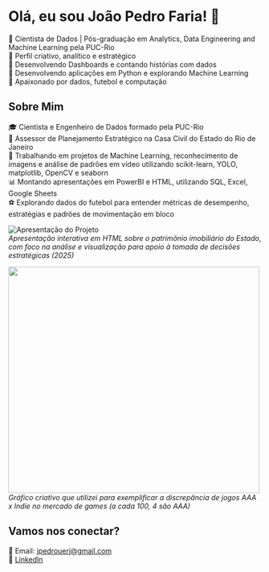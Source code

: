 # Olá, eu sou João Pedro Faria! 👋  

🔹 Cientista de Dados | Pós-graduação em Analytics, Data Engineering and Machine Learning pela PUC-Rio <br>
🔹 Perfil criativo, analítico e estratégico <br>
🔹 Desenvolvendo Dashboards e contando histórias com dados <br>
🔹 Desenvolvendo aplicações em Python e explorando Machine Learning  <br>
🔹 Apaixonado por dados, futebol e computação  <br>



## Sobre Mim  
🎓 Cientista e Engenheiro de Dados formado pela PUC-Rio <br>
💼 Assessor de Planejamento Estratégico na Casa Civil do Estado do Rio de Janeiro <br>
🚀 Trabalhando em projetos de Machine Learning, reconhecimento de imagens e análise de padrões em vídeo utilizando scikit-learn, YOLO, matplotlib, OpenCV e seaborn <br>
📊 Montando apresentações em PowerBI e HTML, utilizando SQL, Excel, Google Sheets <br>
⚽ Explorando dados do futebol para entender métricas de desempenho, estratégias e padrões de movimentação em bloco <br>

![Apresentação do Projeto](https://github.com/jpedrocf/images-gifs/blob/main/ImoveisCurriculo.gif) <br>
_Apresentação interativa em HTML sobre o patrimônio imobiliário do Estado, com foco na análise e visualização para apoio à tomada de decisões estratégicas (2025)_

<img src="https://github.com/user-attachments/assets/5af89553-eac8-4649-8817-f177399fe1f1" width="500" height="450" /> <br>
_Gráfico criativo que utilizei para exemplificar a discrepância de jogos AAA x Indie no mercado de games (a cada 100, 4 são AAA)_

## Vamos nos conectar?  
📧 Email: jpedrouerj@gmail.com  
🔗 [LinkedIn](https://www.linkedin.com/in/joaopedro-faria/) 


<!--
**jpedrocf/jpedrocf** is a ✨ _special_ ✨ repository because its `README.md` (this file) appears on your GitHub profile.

Here are some ideas to get you started:

- 🔭 I’m currently working on ...
- 🌱 I’m currently learning ...
- 👯 I’m looking to collaborate on ...
- 🤔 I’m looking for help with ...
- 💬 Ask me about ...
- 📫 How to reach me: ...
- 😄 Pronouns: ...
- ⚡ Fun fact: ...
-->
